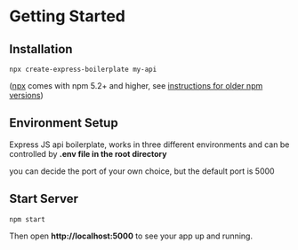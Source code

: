 # Getting Started

## Installation

```
npx create-express-boilerplate my-api
```

([npx](https://medium.com/@maybekatz/introducing-npx-an-npm-package-runner-55f7d4bd282b) comes with npm 5.2+ and higher, see [instructions for older npm versions](https://gist.github.com/gaearon/4064d3c23a77c74a3614c498a8bb1c5f))

## Environment Setup

Express JS api boilerplate, works in three different environments and can be controlled by **.env file in the root directory**

you can decide the port of your own choice, but the default port is 5000

## Start Server

```
npm start
```

Then open **http://localhost:5000** to see your app up and running.
